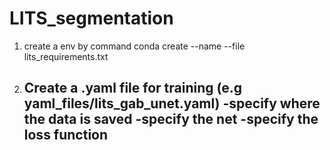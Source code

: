 # LITS_segmentation
1. create a env by command conda create --name <env> --file lits_requirements.txt




2. Create a .yaml file for training (e.g yaml_files/lits_gab_unet.yaml)
    -specify where the data is saved
    -specify the net
    -specify the loss function
    -
